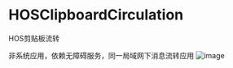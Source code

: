# HOSClipboardCirculation
HOS剪贴板流转

非系统应用，依赖无障碍服务，同一局域网下消息流转应用
![image](https://github.com/baiyunkai295/HOSClipboardCirculation/assets/59229976/6d76a248-9219-42e1-9479-24d85ad8f5cb)
